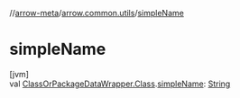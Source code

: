 //[arrow-meta](../../index.md)/[arrow.common.utils](index.md)/[simpleName](simple-name.md)

# simpleName

[jvm]\
val [ClassOrPackageDataWrapper.Class](-class-or-package-data-wrapper/-class/index.md).[simpleName](simple-name.md): [String](https://kotlinlang.org/api/latest/jvm/stdlib/kotlin/-string/index.html)
